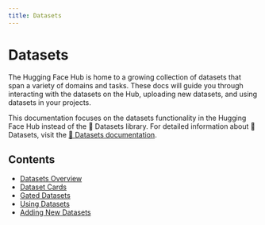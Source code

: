 ```yaml
---
title: Datasets
---
```


<h1>Datasets</h1>

The Hugging Face Hub is home to a growing collection of datasets that span a variety of domains and tasks. These docs will guide you through interacting with the datasets on the Hub, uploading new datasets, and using datasets in your projects.

This documentation focuses on the datasets functionality in the Hugging Face Hub instead of the 🤗 Datasets library. For detailed information about 🤗 Datasets, visit the [🤗 Datasets documentation](https://huggingface.co/docs/datasets/index).
## Contents

- [Datasets Overview](./datasets-overview)
- [Dataset Cards](./datasets-cards)
- [Gated Datasets](./datasets-gated)
- [Using Datasets](./datasets-usage)
- [Adding New Datasets](./datasets-adding)
